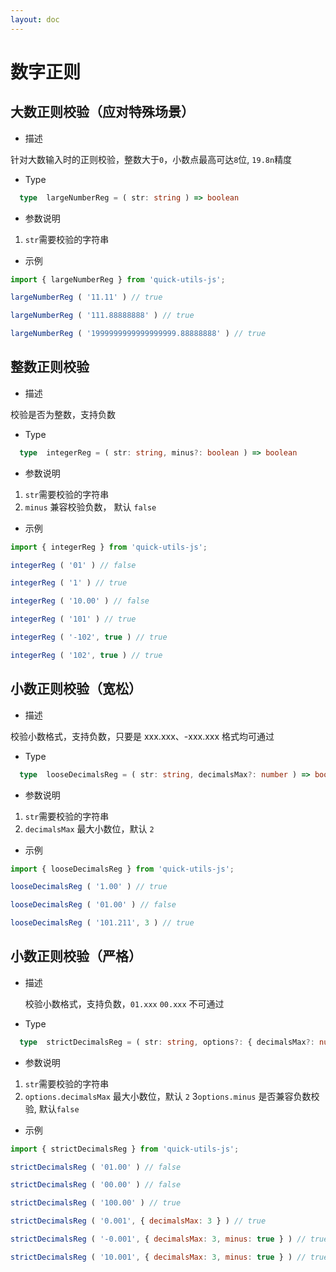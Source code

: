 ```yaml
---
layout: doc
---
```

# 数字正则

## 大数正则校验（应对特殊场景）

- 描述

针对大数输入时的正则校验，整数大于`0`，小数点最高可达`8`位, `19.8n`精度

- Type

```ts
  type  largeNumberReg = ( str: string ) => boolean
```

- 参数说明

1. `str`需要校验的字符串

- 示例

```js
import { largeNumberReg } from 'quick-utils-js';

largeNumberReg ( '11.11' ) // true

largeNumberReg ( '111.88888888' ) // true

largeNumberReg ( '1999999999999999999.88888888' ) // true
```

## 整数正则校验

- 描述

校验是否为整数，支持负数

- Type

```ts
  type  integerReg = ( str: string, minus?: boolean ) => boolean
```

- 参数说明

1. `str`需要校验的字符串
2. `minus` 兼容校验负数， 默认 `false`

- 示例

```js
import { integerReg } from 'quick-utils-js';

integerReg ( '01' ) // false

integerReg ( '1' ) // true

integerReg ( '10.00' ) // false

integerReg ( '101' ) // true

integerReg ( '-102', true ) // true

integerReg ( '102', true ) // true

```

## 小数正则校验（宽松）

- 描述

校验小数格式，支持负数，只要是 xxx.xxx、-xxx.xxx 格式均可通过

- Type

```ts
  type  looseDecimalsReg = ( str: string, decimalsMax?: number ) => boolean
```

- 参数说明

1. `str`需要校验的字符串
2. `decimalsMax` 最大小数位，默认 `2`

- 示例

```js
import { looseDecimalsReg } from 'quick-utils-js';

looseDecimalsReg ( '1.00' ) // true

looseDecimalsReg ( '01.00' ) // false

looseDecimalsReg ( '101.211', 3 ) // true

```

## 小数正则校验（严格）

- 描述

  校验小数格式，支持负数，`01.xxx` `00.xxx` 不可通过

- Type

```ts
  type  strictDecimalsReg = ( str: string, options?: { decimalsMax?: number, minus?: boolean } ) => boolean
```

- 参数说明

1. `str`需要校验的字符串
2. `options.decimalsMax` 最大小数位，默认 `2`
3`options.minus` 是否兼容负数校验, 默认`false`

- 示例

```js
import { strictDecimalsReg } from 'quick-utils-js';

strictDecimalsReg ( '01.00' ) // false

strictDecimalsReg ( '00.00' ) // false

strictDecimalsReg ( '100.00' ) // true

strictDecimalsReg ( '0.001', { decimalsMax: 3 } ) // true

strictDecimalsReg ( '-0.001', { decimalsMax: 3, minus: true } ) // true

strictDecimalsReg ( '10.001', { decimalsMax: 3, minus: true } ) // true

```